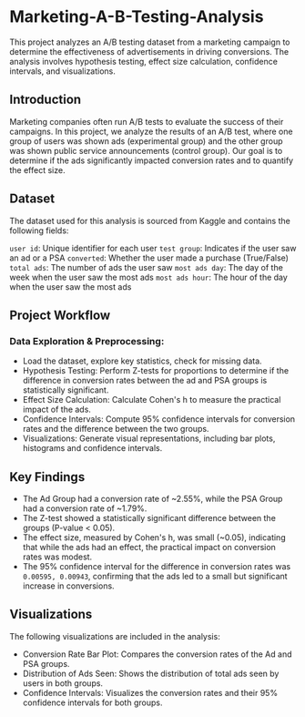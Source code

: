 # Marketing-A-B-Testing-Analysis

This project analyzes an A/B testing dataset from a marketing campaign to determine the effectiveness of advertisements in driving conversions. The analysis involves hypothesis testing, effect size calculation, confidence intervals, and visualizations.


## Introduction

Marketing companies often run A/B tests to evaluate the success of their campaigns. In this project, we analyze the results of an A/B test, where one group of users was shown ads (experimental group) and the other group was shown public service announcements (control group). Our goal is to determine if the ads significantly impacted conversion rates and to quantify the effect size.

## Dataset
The dataset used for this analysis is sourced from Kaggle and contains the following fields:

`user id`: Unique identifier for each user
`test group`: Indicates if the user saw an ad or a PSA
`converted`: Whether the user made a purchase (True/False)
`total ads`: The number of ads the user saw
`most ads day`: The day of the week when the user saw the most ads
`most ads hour`: The hour of the day when the user saw the most ads

## Project Workflow

### Data Exploration & Preprocessing:

* Load the dataset, explore key statistics, check for missing data.
* Hypothesis Testing:
    Perform Z-tests for proportions to determine if the difference in conversion rates between the ad and PSA groups is statistically significant.
* Effect Size Calculation:
    Calculate Cohen's h to measure the practical impact of the ads.
* Confidence Intervals:
    Compute 95% confidence intervals for conversion rates and the difference between the two groups.
* Visualizations:
    Generate visual representations, including bar plots, histograms and confidence intervals.
    
## Key Findings

* The Ad Group had a conversion rate of ~2.55%, while the PSA Group had a conversion rate of ~1.79%.
* The Z-test showed a statistically significant difference between the groups (P-value < 0.05).
* The effect size, measured by Cohen's h, was small (~0.05), indicating that while the ads had an effect, the practical impact on conversion rates was modest.
* The 95% confidence interval for the difference in conversion rates was `0.00595, 0.00943`, confirming that the ads led to a small but significant increase in conversions.

## Visualizations

The following visualizations are included in the analysis:

* Conversion Rate Bar Plot: Compares the conversion rates of the Ad and PSA groups.
* Distribution of Ads Seen: Shows the distribution of total ads seen by users in both groups.
* Confidence Intervals: Visualizes the conversion rates and their 95% confidence intervals for both groups.